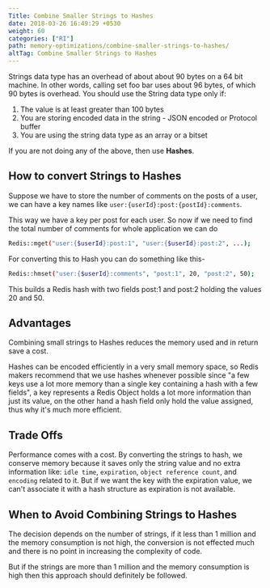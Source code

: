 ```yaml
---
Title: Combine Smaller Strings to Hashes
date: 2018-03-26 16:49:29 +0530
weight: 60
categories: ["RI"]
path: memory-optimizations/combine-smaller-strings-to-hashes/
altTag: Combine Smaller Strings to Hashes
---
```

Strings data type has an overhead of about about 90 bytes on a 64 bit machine. In other words, calling set foo bar uses about 96 bytes, of which 90 bytes is overhead. You should use the String data type only if:

1. The value is at least greater than 100 bytes
1. You are storing encoded data in the string - JSON encoded or Protocol buffer
1. You are using the string data type as an array or a bitset

If you are not doing any of the above, then use **Hashes**.

## How to convert Strings to Hashes

Suppose we have to store the number of comments on the posts of a user, we can have a key names like `user:{userId}:post:{postId}:comments`.

This way we have a key per post for each user. So now if we need to find the total number of comments for whole application we can do

```bash
Redis::mget("user:{$userId}:post:1", "user:{$userId}:post:2", ...);
```

For converting this to Hash you can do something like this-

```bash
Redis::hmset("user:{$userId}:comments", "post:1", 20, "post:2", 50);
```

This builds a Redis hash with two fields post:1 and post:2 holding the values 20 and 50.

## Advantages

Combining small strings to Hashes reduces the memory used and in return save a cost.

Hashes can be encoded efficiently in a very small memory space, so Redis makers recommend that we use hashes whenever possible since "a few keys use a lot more memory than a single key containing a hash with a few fields", a key represents a Redis Object holds a lot more information than just its value, on the other hand a hash field only hold the value assigned, thus why it's much more efficient.

## Trade Offs

Performance comes with a cost. By converting the strings to hash, we conserve memory because it saves only the string value and no extra information like: `idle time`, `expiration`, `object reference count`, and `encoding` related to it.
But if we want the key with the expiration value, we can't associate it with a hash structure as expiration is not available.

## When to Avoid Combining Strings to Hashes

The decision depends on the number of strings, if it less than 1 million and the memory consumption is not high, the conversion is not effected much and there is no point in increasing the complexity of code.

But if the strings are more than 1 million and the memory consumption is high then this approach should definitely be followed.

